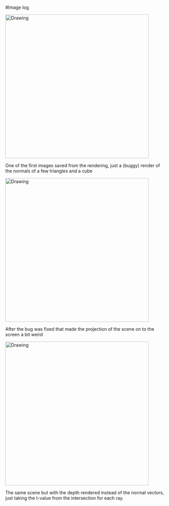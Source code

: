 #Image log

<img src="https://bitbucket.org/williamg/carrizo-pathtracer/raw/1c830807d3eeac214bd6b3ab1c6fed77d64ddb74/image%20log/2013-04-15-01.png" alt="Drawing" style="width: 450px;"/>

One of the first images saved from the rendering, just a (buggy) render of the normals of a few triangles and a cube

<img src="https://bitbucket.org/williamg/carrizo-pathtracer/raw/1c830807d3eeac214bd6b3ab1c6fed77d64ddb74/image%20log/2013-04-15-02.png" alt="Drawing" style="width: 450px;"/>

After the bug was fixed that made the projection of the scene on to the screen a bit weird

<img src="https://bitbucket.org/williamg/carrizo-pathtracer/raw/f4fd05dae009b3a9cbd2972d35bf54a8ccebc607/image%20log/2013-04-15-03.png" alt="Drawing" style="width: 450px;"/>

The same scene but with the depth rendered instead of the normal vectors, just taking the t-value from the intersection for each ray.
